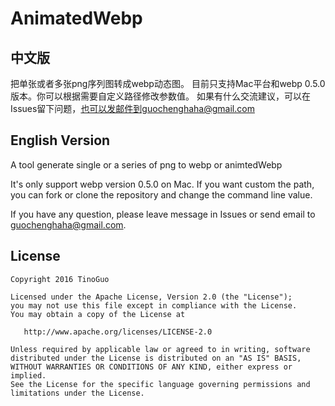 # AnimatedWebp

## 中文版

把单张或者多张png序列图转成webp动态图。
目前只支持Mac平台和webp 0.5.0版本。你可以根据需要自定义路径修改参数值。
如果有什么交流建议，可以在Issues留下问题，也可以发邮件到guochenghaha@gmail.com

## English Version

A tool generate single or a series of png to webp or animtedWebp

It's only support webp version 0.5.0 on Mac. If you want custom the path, you can fork or clone the repository and change the command line value.

If you have any question, please leave message in Issues or send email to guochenghaha@gmail.com.



License
-------

    Copyright 2016 TinoGuo

    Licensed under the Apache License, Version 2.0 (the "License");
    you may not use this file except in compliance with the License.
    You may obtain a copy of the License at

       http://www.apache.org/licenses/LICENSE-2.0

    Unless required by applicable law or agreed to in writing, software
    distributed under the License is distributed on an "AS IS" BASIS,
    WITHOUT WARRANTIES OR CONDITIONS OF ANY KIND, either express or implied.
    See the License for the specific language governing permissions and
    limitations under the License.
